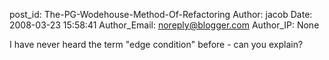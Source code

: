 post_id: The-PG-Wodehouse-Method-Of-Refactoring
Author: jacob
Date: 2008-03-23 15:58:41
Author_Email: noreply@blogger.com
Author_IP: None

I have never heard the term "edge condition" before - can you explain?
